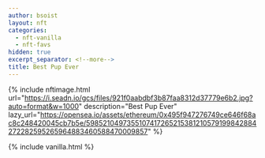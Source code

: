 ```yaml
---
author: bsoist
layout: nft
categories:
  - nft-vanilla
  - nft-favs
hidden: true
excerpt_separator: <!--more-->
title: Best Pup Ever
---
```

{% include nftimage.html 
url="https://i.seadn.io/gcs/files/921f0aabdbf3b87faa8312d37779e6b2.jpg?auto=format&w=1000"
description="Best Pup Ever"
lazy_url="https://opensea.io/assets/ethereum/0x495f947276749ce646f68ac8c248420045cb7b5e/5985210497355107417265215381210579199842884272282595265964883460588470009857"
%}


<!--more-->
{% include vanilla.html %}
